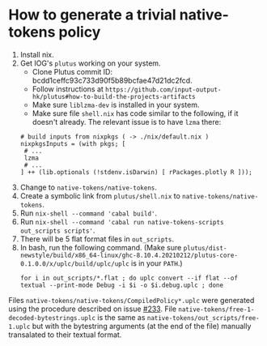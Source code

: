 # How to generate a trivial native-tokens policy
1. Install nix.
1. Get IOG's `plutus` working on your system.
   - Clone Plutus commit ID: bcdd1ceffc93c733d90f5b89bcfae47d21dc2fcd.
   - Follow instructions at `https://github.com/input-output-hk/plutus#how-to-build-the-projects-artifacts` 
   - Make sure `liblzma-dev` is installed in your system. 
   - Make sure file `shell.nix` has code similar to the following, if it doesn't already. The relevant issue is to have `lzma` there:
   ```shell
   # build inputs from nixpkgs ( -> ./nix/default.nix )
   nixpkgsInputs = (with pkgs; [
    # ...
    lzma
    # ...
   ] ++ (lib.optionals (!stdenv.isDarwin) [ rPackages.plotly R ]));
   ```
1. Change to `native-tokens/native-tokens`.
2. Create a symbolic link from `plutus/shell.nix` to `native-tokens/native-tokens`.
3. Run `nix-shell --command 'cabal build'`.
4. Run `nix-shell --command 'cabal run native-tokens-scripts out_scripts scripts'`.
5. There will be 5 flat format files in `out_scripts`.
6. In bash, run the following command. (Make sure 
   `plutus/dist-newstyle/build/x86_64-linux/ghc-8.10.4.20210212/plutus-core-0.1.0.0/x/uplc/build/uplc/uplc` is in your `PATH`.)
   ```shell
   for i in out_scripts/*.flat ; do uplc convert --if flat --of textual --print-mode Debug -i $i -o $i.debug.uplc ; done   
   ```

Files `native-tokens/native-tokens/CompiledPolicy*.uplc` were
generated using the procedure described on issue
[#233](https://github.com/runtimeverification/plutus-core-semantics/issue/233). File
`native-tokens/free-1-decoded-bytestrings.uplc` is the same as 
`native-tokens/out_scripts/free-1.uplc` but with the bytestring arguments (at the end of the file) manually
transalated to their textual format.
